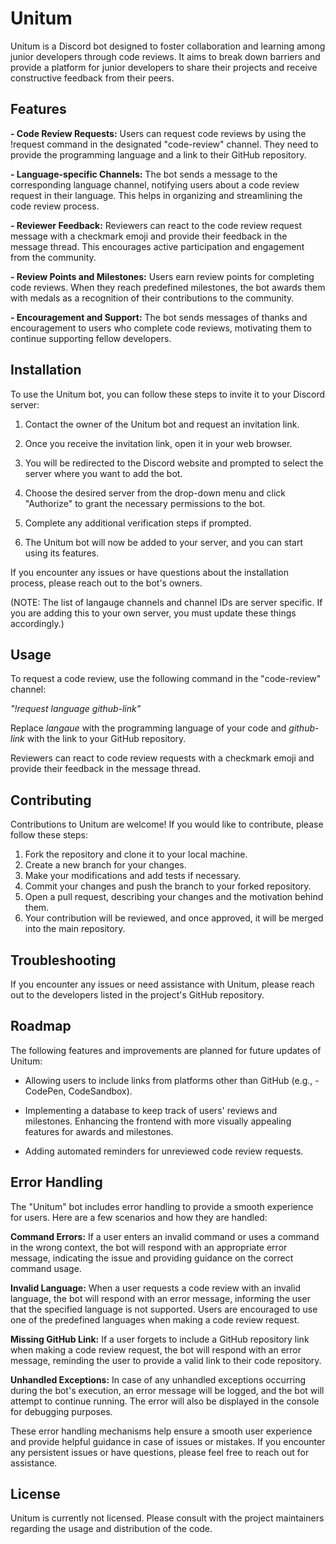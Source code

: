 # Unitum

Unitum is a Discord bot designed to foster collaboration and learning among junior developers through code reviews. It aims to break down barriers and provide a platform for junior developers to share their projects and receive constructive feedback from their peers.


## Features

**- Code Review Requests:**
 Users can request code reviews by using the !request command in the designated "code-review" channel. They need to provide the programming language and a link to their GitHub repository.

**- Language-specific Channels:**
 The bot sends a message to the corresponding language channel, notifying users about a code review request in their language. This helps in organizing and streamlining the code review process. 

**- Reviewer Feedback:**
 Reviewers can react to the code review request message with a checkmark emoji and provide their feedback in the message thread. This encourages active participation and engagement from the community.

**- Review Points and Milestones:**
 Users earn review points for completing code reviews. When they reach predefined milestones, the bot awards them with medals as a recognition of their contributions to the community.

**- Encouragement and Support:**
 The bot sends messages of thanks and encouragement to users who complete code reviews, motivating them to continue supporting fellow developers.


## Installation

To use the Unitum bot, you can follow these steps to invite it to your Discord server:

1. Contact the owner of the Unitum bot and request an invitation link.

2. Once you receive the invitation link, open it in your web browser.

3. You will be redirected to the Discord website and prompted to select the server where you want to add the bot.

4. Choose the desired server from the drop-down menu and click "Authorize" to grant the necessary permissions to the bot.

5. Complete any additional verification steps if prompted.

6. The Unitum bot will now be added to your server, and you can start using its features.


If you encounter any issues or have questions about the installation process, please reach out to the bot's owners.

(NOTE: The list of langauge channels and channel IDs are server specific. If you are adding this to your own server, you must update these things accordingly.)


## Usage

To request a code review, use the following command in the "code-review" channel:

*"!request language github-link"*

Replace *langaue* with the programming language of your code and *github-link* with the link to your GitHub repository.

Reviewers can react to code review requests with a checkmark emoji and provide their feedback in the message thread.


## Contributing

Contributions to Unitum are welcome! If you would like to contribute, please follow these steps:

1. Fork the repository and clone it to your local machine.
2. Create a new branch for your changes.
3. Make your modifications and add tests if necessary.
4. Commit your changes and push the branch to your forked repository.
5. Open a pull request, describing your changes and the motivation behind them.
6. Your contribution will be reviewed, and once approved, it will be merged into the main repository.


## Troubleshooting

If you encounter any issues or need assistance with Unitum, please reach out to the developers listed in the project's GitHub repository.

## Roadmap

The following features and improvements are planned for future updates of Unitum:

- Allowing users to include links from platforms other than GitHub (e.g., - CodePen, CodeSandbox).

- Implementing a database to keep track of users' reviews and milestones.
Enhancing the frontend with more visually appealing features for awards and milestones.

- Adding automated reminders for unreviewed code review requests.

## Error Handling
The "Unitum" bot includes error handling to provide a smooth experience for users. Here are a few scenarios and how they are handled:

**Command Errors:**
 If a user enters an invalid command or uses a command in the wrong context, the bot will respond with an appropriate error message, indicating the issue and providing guidance on the correct command usage.

**Invalid Language:**
 When a user requests a code review with an invalid language, the bot will respond with an error message, informing the user that the specified language is not supported. Users are encouraged to use one of the predefined languages when making a code review request.

**Missing GitHub Link:**
 If a user forgets to include a GitHub repository link when making a code review request, the bot will respond with an error message, reminding the user to provide a valid link to their code repository.

**Unhandled Exceptions:**
 In case of any unhandled exceptions occurring during the bot's execution, an error message will be logged, and the bot will attempt to continue running. The error will also be displayed in the console for debugging purposes.

These error handling mechanisms help ensure a smooth user experience and provide helpful guidance in case of issues or mistakes. If you encounter any persistent issues or have questions, please feel free to reach out for assistance.



## License

Unitum is currently not licensed. Please consult with the project maintainers regarding the usage and distribution of the code.

